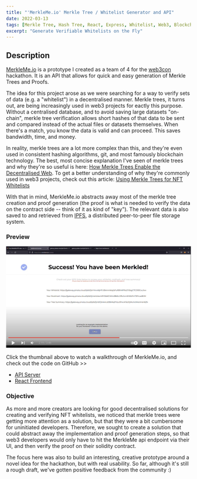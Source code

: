 ```yaml
---
title: "'MerkleMe.io' Merkle Tree / Whitelist Generator and API"
date: 2022-03-13
tags: [Merkle Tree, Hash Tree, React, Express, Whitelist, Web3, Blockchain]
excerpt: "Generate Verifiable Whitelists on the Fly"
---
```


## Description

[MerkleMe.io](https://www.merkleme.io) is a prototype I created as a team of 4 for the [web3con](www.web3con.dev) hackathon. It is an API that allows for quick and easy generation of Merkle Trees and Proofs.

The idea for this project arose as we were searching for a way to verify sets of data (e.g. a "whitelist") in a decentralised manner. Merkle trees, it turns out, are being increasingly used in web3 projects for eactly this purpose. Without a centralised database, and to avoid saving large datasets "on-chain", merkle tree verification allows short hashes of that data to be sent and compared instead of the actual files or datasets themselves. When there's a match, you know the data is valid and can proceed. This saves bandwidth, time, and money.

In reality, merkle trees are a lot more complex than this, and they're even used in consistent hashing algorithms, git, and most famously blockchain technology. The best, most concise explanation I've seen of merkle trees and why they're so useful is here: [How Merkle Trees Enable the Decentralised Web](https://www.youtube.com/watch?v=YIc6MNfv5iQ). To get a better understanding of why they're commonly used in web3 projects, check out this article: [Using Merkle Trees for NFT Whitelists](https://medium.com/@ItsCuzzo/using-merkle-trees-for-nft-whitelists-523b58ada3f9)

With that in mind, MerkleMe.io abstracts away most of the merkle tree creation and proof generation (the proof is what is needed to verify the data on the contract side -- think of it as kind of "key"). The relevant data is also saved to and retrieved from [IPFS](https://ipfs.io/), a distributed peer-to-peer file storage system.

### Preview

[<img src="../assets/merkleme-youtube.jpg">](https://www.youtube.com/watch?v=wEkYdGIa1mo "MerkleMe Walkthrough -- Click to Watch!")

Click the thumbnail above to watch a walkthrough of MerkleMe.io, and check out the code on GitHub >>

 - [API Server](https://github.com/nfgenes/merkleme_api)
 - [React Frontend](https://github.com/nfgenes/merkleme)

### Objective

As more and more creators are looking for good decentralised solutions for creating and verifying NFT whitelists, we noticed that merkle trees were getting more attention as a solution, but that they were a bit cumbersome for uninitiated developers. Therefore, we sought to create a solution that could abstract away the implementation and proof generation steps, so that web3 developers would only have to hit the MerkleMe api endpoint via their UI, and then verify the proof on their solidity contract.

The focus here was also to build an interesting, creative prototype around a novel idea for the hackathon, but with real usability. So far, although it's still a rough draft, we've gotten positive feedback from the community :)
